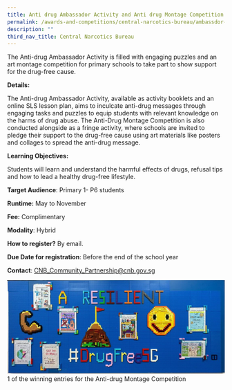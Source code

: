 ```yaml
---
title: Anti drug Ambassador Activity and Anti drug Montage Competition
permalink: /awards-and-competitions/central-narcotics-bureau/ambassdor-activity-montage-com/
description: ""
third_nav_title: Central Narcotics Bureau
---
```

The Anti-drug Ambassador Activity is filled with engaging puzzles and an art montage competition for primary schools to take part to show support for the drug-free cause.

**Details:**

The Anti-drug Ambassador Activity, available as activity booklets and an online SLS lesson plan, aims to inculcate anti-drug messages through engaging tasks and puzzles to equip students with relevant knowledge on the harms of drug abuse. The Anti-Drug Montage Competition is also conducted alongside as a fringe activity, where schools are invited to pledge their support to the drug-free cause using art materials like posters and collages to spread the anti-drug message.

**Learning Objectives:**

Students will learn and understand the harmful effects of drugs, refusal tips and how to lead a healthy drug-free lifestyle.

**Target Audience**: Primary 1- P6 students

**Runtime:** May to November

**Fee:** Complimentary

**Modality**: Hybrid

**How to register?** By email.

**Due Date for registration**: Before the end of the school year

**Contact**: CNB_Community_Partnership@cnb.gov.sg

![](/images/montage.png)
1 of the winning entries for the Anti-drug Montage Competition